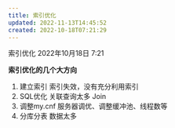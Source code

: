 ```yaml
---
title: 索引优化
updated: 2022-11-13T14:45:52
created: 2022-10-18T07:21:29
---
```


索引优化
2022年10月18日
7:21

**索引优化的几个大方向**
1.  建立索引
索引失效，没有充分利用索引
1.  SQL优化
关联查询太多 Join
1.  调整my.cnf
服务器调优、调整缓冲池、线程数等
1.  分库分表
数据太多

